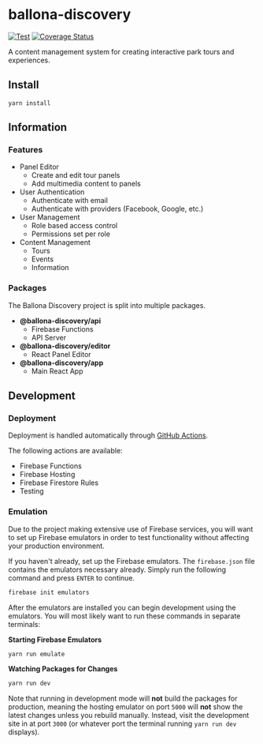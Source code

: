 # ballona-discovery

[![Test](https://github.com/dhkatz/ballona-discovery/actions/workflows/test.yml/badge.svg)](https://github.com/dhkatz/ballona-discovery/actions/workflows/test.yml) [![Coverage Status](https://coveralls.io/repos/github/dhkatz/ballona-discovery/badge.svg?branch=master)](https://coveralls.io/github/dhkatz/ballona-discovery?branch=master)

A content management system for creating interactive park tours and experiences.

## Install

``yarn install``

## Information

### Features

* Panel Editor
  - Create and edit tour panels
  - Add multimedia content to panels
* User Authentication
  - Authenticate with email
  - Authenticate with providers (Facebook, Google, etc.)
* User Management
  - Role based access control
  - Permissions set per role
* Content Management
  - Tours
  - Events
  - Information

### Packages

The Ballona Discovery project is split into multiple packages.

- **@ballona-discovery/api**
  - Firebase Functions
  - API Server
- **@ballona-discovery/editor**
  - React Panel Editor
- **@ballona-discovery/app**
  - Main React App

## Development

### Deployment

Deployment is handled automatically through [GitHub Actions](https://github.com/dhkatz/ballona-discovery/actions).

The following actions are available:

* Firebase Functions
* Firebase Hosting
* Firebase Firestore Rules
* Testing

### Emulation

Due to the project making extensive use of Firebase services, you will want to set up Firebase emulators in order
to test functionality without affecting your production environment.

If you haven't already, set up the Firebase emulators. The `firebase.json` file contains the emulators necessary already. Simply
run the following command and press `ENTER` to continue.

```bash
firebase init emulators
```

After the emulators are installed you can begin development using the emulators.
You will most likely want to run these commands in separate terminals:

**Starting Firebase Emulators**
```bash
yarn run emulate
```

**Watching Packages for Changes**
```bash
yarn run dev
```

Note that running in development mode will **not** build the packages for production, meaning the hosting
emulator on port `5000` will **not** show the latest changes unless you rebuild manually. 
Instead, visit the development site in at port `3000` (or whatever port the terminal running `yarn run dev` displays).
